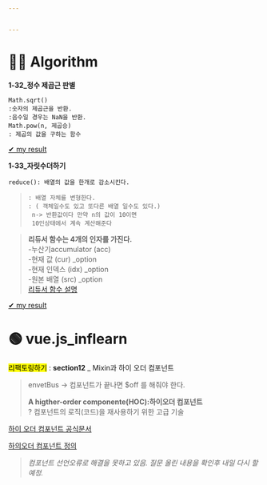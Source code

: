 ```yaml
---


---
```


<h1 id="👩‍💻-algorithm">👩‍💻 Algorithm</h1>
<p><strong>1-32_정수 제곱근 판별</strong></p>
<pre><code>Math.sqrt()
:숫자의 제곱근을 반환.
:음수일 경우는 NaN을 반환.
Math.pow(n, 제곱승)
: 제곱의 값을 구하는 함수
</code></pre>
<p><a href="https://github.com/gay0ung/Algorithm/blob/master/PROGRAMMERS/LEVEL_01/code/32.%EC%A0%95%EC%88%98%20%EC%A0%9C%EA%B3%B1%EA%B7%BC%20%ED%8C%90%EB%B3%84.html">✔  my result</a></p>
<p><strong>1-33_자릿수더하기</strong></p>
<pre><code>reduce(): 배열의 값을 한개로 감소시킨다.
</code></pre>
<blockquote>
<pre><code>: 배열 자체를 변형한다.
: ( 객체일수도 있고 또다른 배열 일수도 있다.)
 n-&gt; 반환값이다 만약 n의 값이 10이면
 10인상태에서 계속 계산해준다
</code></pre>
</blockquote>
<blockquote>
<p><strong>리듀서 함수는 4개의 인자를 가진다.</strong><br>
-누산기accumulator (acc)<br>
-현재 값 (cur) _option<br>
-현재 인덱스 (idx) _option<br>
-원본 배열 (src) _option<br>
<a href="https://ratseno.tistory.com/25">리듀서 함수 설명</a></p>
</blockquote>
<p><a href="https://github.com/gay0ung/Algorithm/blob/master/LEVEL_01/33.%EC%9E%90%EB%A6%BF%EC%88%98%20%EB%8D%94%ED%95%98%EA%B8%B0.html">✔  my result</a></p>
<h1 id="🟢-vue.js_inflearn">🟢 vue.js_inflearn</h1>
<p><mark>리팩토링하기</mark> : <strong>section12</strong> _ Mixin과 하이 오더 컴포넌트</p>
<blockquote>
<p>envetBus -&gt; 컴포넌트가 끝나면 $off 를 해줘야 한다.</p>
<p><strong>A higther-order componente(HOC):하이오더 컴포넌트</strong><br>
? 컴포넌트의 로직(코드)을 재사용하기 위한 고급 기술</p>
</blockquote>
<p><a href="https://reactjs.org/docs/higher-order-components.html">하이 오더 컴포넌트 공식문서</a></p>
<p><a href="https://joshua1988.github.io/vue-camp/design/pattern5.html#%EC%A0%95%EC%9D%98">하의오더 컴포넌트 정의</a></p>
<blockquote>
<p><em>컴포넌트 선언오류로 해결을 못하고 있음. 질문 올린 내용을 확인후 내일 다시 할 예정.</em></p>
</blockquote>

